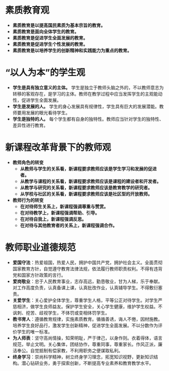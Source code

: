# 素质教育观

* **素质教育是以提高国民素质为基本宗旨的教育。**
* **素质教育是面向全体学生的教育。**
* **素质教育是促进学生全面发展的教育。**
* **素质教育是促进学生个性发展的教育。**
* **素质教育是以培养学生的创新精神和实践能力为重点的教育。**

# “以人为本”的学生观

* **学生是具有独立意义的主体。** 学生是独立于教师头脑之外的，不以教师意志为转移的客观存在，是学习的主体。教师在教学过程中应当发挥学生的主观能动性，促进学生全面发展。
* **学生是发展的人。** 学生的身心发展具有规律性，学生具有巨大的发展潜能。教师要用发展的眼光看待学生。
* **学生是独特的人。** 每个学生都有自身的独特性。教师应当针对学生的独特性、差异性进行教育。

# 新课程改革背景下的教师观

* **教师角色的转变**
  * **从教师与学生的关系看，新课程要求教师应该是学生学习和发展的促进者。**
  * **从教学与课程的关系看，新课程要求教师应该是课程的建设者和开发者。**
  * **从教学与研究的关系看，新课程要求教师应该是教育教学的研究者。**
  * **从学校与社区的关系看，新课程要求教师应该是社区型的开放教师。**
* **教师行为的转变**
  * **在对待师生关系上，新课程强调尊重与赞赏。**
  * **在对待教学上，新课程强调帮助、引导。**
  * **在对待自我上，新课程强调反思。**
  * **在对待与其他教育者的关系上，新课程强调合作。**

# 教师职业道德规范

* **爱国守法**：热爱祖国，热爱人民，拥护中国共产党，拥护社会主义。全面贯彻国家教育方针，自觉遵守教育法律法规，依法履行教师职责权利。不得有违背党和国家方针政策的言行。
* **爱岗敬业**：忠于人民教育事业，志存高远，勤恳敬业，甘为人梯，乐于奉献。对工作高度负责，认真备课上课，认真批改作业，认真辅导学生。不得敷衍塞责。
* **关爱学生**：关心爱护全体学生，尊重学生人格，平等公正对待学生。对学生严慈相济，做学生良师益友。保护学生安全，关心学生健康，维护学生权益。不讽刺、挖苦、歧视学生，不体罚或变相体罚学生。
* **教书育人**：遵循教育规律，实施素质教育。循循善诱，诲人不倦，因材施教。培养学生良好品行，激发学生创新精神，促进学生全面发展。不以分数作为评价学生的唯一标准。
* **为人师表**：坚守高尚情操，知荣明耻，严于律己，以身作则。衣着得体，语言规范，举止文明。关心集体，团结协作，尊重同事，尊重家长。作风正派，廉洁奉公。自觉抵制有偿家教，不利用职务之便谋取私利。
* **终身学习**：崇尚科学精神，树立终身学习理念，拓宽知识视野，更新知识结构。潜心钻研业务，勇于探索创新，不断提高专业素养和教育教学水平。